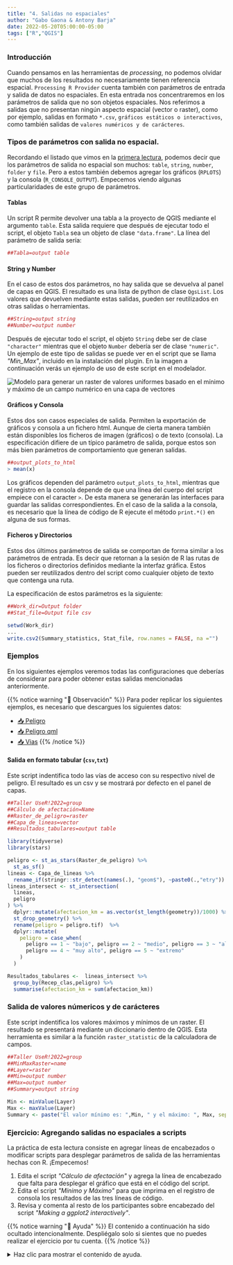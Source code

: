```yaml
---
title: "4. Salidas no espaciales"
author: "Gabo Gaona & Antony Barja"
date: 2022-05-20T05:00:00-05:00
tags: ["R","QGIS"]
---
```


### Introducción

Cuando pensamos en las herramientas de _processing_, no podemos olvidar que muchos de los resultados no necesariamente tienen referencia espacial. `Processing R Provider` cuenta también con parámetros de entrada y salida de datos no espaciales. En esta entrada nos concentraremos en los parámetros de salida que no son objetos espaciales. Nos referimos a salidas que no presentan ningún aspecto espacial (vector o raster), como por ejemplo, salidas en formato `*.csv`, `gráficos estáticos o interactivos`, como también salidas de `valores numéricos y de carácteres`.

### Tipos de parámetros con salida no espacial.

Recordando el listado que vimos en la [primera lectura](../02_ejercicio/#par%C3%A1metros-de-salida), podemos decir que los parámetros de salida no espacial son muchos: `table`, `string`, `number`, `folder` y `file`. Pero a estos también debemos agregar los gráficos (`RPLOTS`) y la consola (`R_CONSOLE_OUTPUT`). Empecemos viendo algunas particularidades de este grupo de parámetros.

#### Tablas

Un script R permite devolver una tabla a la proyecto de QGIS mediante el argumento `table`. Esta salida requiere que después de ejecutar todo el script, el objeto `Tabla` sea un objeto de clase `"data.frame"`. La línea del parámetro de salida sería:

```r
##Tabla=output table
```

#### String y Number

En el caso de estos dos parámetros, no hay salida que se devuelva al panel de capas en QGIS. El resultado es una lista de python  de clase `QgsList`. Los valores que devuelven mediante estas salidas, pueden ser reutilizados en otras salidas o herramientas.

```r
##String=output string
##Number=output number
```

Después de ejecutar todo el script, el objeto `String` debe ser de clase `"character"` mientras que el objeto `Number` debería ser de  clase `"numeric"`. Un ejemplo de este tipo de salidas se puede ver en el script que se llama _"Min_Max"_, incluido en la instalación del plugin. En la imagen a continuación verás un ejemplo de uso de este script en el modelador.

![Modelo para generar un raster de valores uniformes basado en el mínimo y máximo de un campo numérico en una capa de vectores](qgis-provider-model.png)

#### Gráficos y Consola

Estos dos son casos especiales de salida. Permiten la exportación de gráficos y consola a un fichero html. Aunque de cierta manera también están disponibles los ficheros de imagen (gráficos) o de texto (consola). La especificación difiere de un típico parámetro de salida, porque estos son más bien parámetros de comportamiento que generan salidas. 

```r
##output_plots_to_html
> mean(x)
```

Los gráficos dependen del parámetro `output_plots_to_html`, mientras que el registro en la consola depende de que una línea del cuerpo del script empiece con el caracter `>`. De esta manera se generarán las interfaces para guardar las salidas correspondientes. En el caso de la salida a la consola, es necesario que la línea de código de R ejecute el método `print.*()` en alguna de sus formas.

#### Ficheros y Directorios

Estos dos últimos parámetros de salida se comportan de forma similar a los parámetros de entrada. Es decir que retornan a la sesión de R las rutas de los ficheros o directorios definidos mediante la interfaz gráfica. Estos pueden ser reutilizados dentro del script como cualquier objeto de texto que contenga una ruta.

La especificación de estos parámetros es la siguiente:

```r
##Work_dir=Output folder
##Stat_file=Output file csv

setwd(Work_dir)
...
write.csv2(Summary_statistics, Stat_file, row.names = FALSE, na ="")
```

### Ejemplos 

En los siguientes ejemplos veremos todas las configuraciones que deberías de considerar para poder obtener estas salidas mencionadas anteriormente.

{{% notice warning "🤞 Observación" %}}
Para poder replicar los siguientes ejemplos,  es necesario que descargues los
siguientes datos: 
 - [📥 Peligro](https://github.com/gavg712/taller-r-scripts-for-qgis/raw/main/data/peligro.tif)
 - [📥 Peligro qml](https://github.com/gavg712/taller-r-scripts-for-qgis/raw/main/data/peligro-qml.rar)
 - [📥 Vias](https://github.com/gavg712/taller-r-scripts-for-qgis/raw/main/data/vias_acceso.gpkg)
{{% /notice %}}

#### Salida en formato tabular (`csv`,`txt`)

Este script indentifica todo las vías de acceso con su respectivo nivel de peligro. El resultado es un csv  y se mostrará por defecto en el panel de capas.

```r
##Taller UseR!2022=group
##Cálculo de afectación=Name
##Raster_de_peligro=raster
##Capa_de_lineas=vector
##Resultados_tabulares=output table

library(tidyverse)
library(stars)

peligro <- st_as_stars(Raster_de_peligro) %>% 
  st_as_sf() 
lineas <- Capa_de_lineas %>%
  rename_if(stringr::str_detect(names(.), "geom$"), ~paste0(.,"etry"))
lineas_intersect <- st_intersection(
  lineas,
  peligro
) %>%
  dplyr::mutate(afectacion_km = as.vector(st_length(geometry))/1000) %>%
  st_drop_geometry() %>%
  rename(peligro = peligro.tif)  %>%
  dplyr::mutate(
    peligro = case_when(
      peligro == 1 ~ "bajo", peligro == 2 ~ "medio", peligro == 3 ~ "alto",
      peligro == 4 ~ "muy alto", peligro == 5 ~ "extremo"
    )
  )

Resultados_tabulares <-  lineas_intersect %>% 
  group_by(Recep_clas,peligro) %>% 
  summarise(afectacion_km = sum(afectacion_km))
```


### Salida de valores númericos y de carácteres

Este script indentifica los valores máximos y mínimos de un raster.
El resultado se presentará mediante un diccionario dentro de QGIS.
Esta herramienta es similar a la función `raster_statistic` de la calculadora de campos. 

```r
##Taller UseR!2022=group
##MinMaxRaster=name
##Layer=raster
##Min=output number
##Max=output number
##Summary=output string

Min <- minValue(Layer)
Max <- maxValue(Layer)
Summary <- paste("El valor mínimo es: ",Min, " y el máximo: ", Max, sep = "")
```

### Ejercicio: Agregando salidas no espaciales a scripts

La práctica de esta lectura consiste en agregar líneas de encabezados o modificar scripts para desplegar parámetros de salida de las herramientas hechas con R. ¡Empecemos!

1. Edita el script _"Cálculo de afectación"_ y agrega la línea de encabezado que falta para desplegar el gráfico que está en el código del script.
2. Edita el script _"Mínimo y Máximo"_ para que imprima en el registro de consola los resultados de las tres líneas de código.
3. Revisa y comenta al resto de los participantes sobre encabezado del script _"Making a ggplot2 interactively"_.

{{% notice warning "🤞 Ayuda" %}}
El contenido a continuación ha sido ocultado intencionalmente. Despliégalo solo si sientes que no puedes realizar el ejercicio por tu cuenta.
{{% /notice %}}

<details style="margin-bottom:10px;">
<summary>
Haz clic para mostrar el contenido de ayuda.
</summary>

1. Copia y pega en el script la siguiente línea de encabezado:
    
    ```r
    #output_plots_to_html
    ```

2. Copia y reemplaza el cuerpo del script por las las siguientes:
    
    ```r
    > (Min <- min(Layer[[Field]]))
    > (Max <- max(Layer[[Field]]))
    > (Summary <- paste(Min, "to", Max, sep = " "))
    ```
3. El script no tiene ninguna salida. Puedes comentar sobre eso!
</details>
